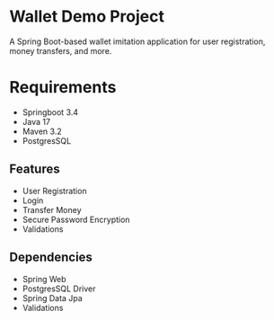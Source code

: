 # Wallet Demo Project
A Spring Boot-based wallet imitation application for user registration, money transfers, and more.

# Requirements
- Springboot 3.4
- Java 17
- Maven 3.2
- PostgresSQL

## Features
- User Registration
- Login
- Transfer Money
- Secure Password Encryption
- Validations

## Dependencies
- Spring Web
- PostgresSQL Driver
- Spring Data Jpa
- Validations

